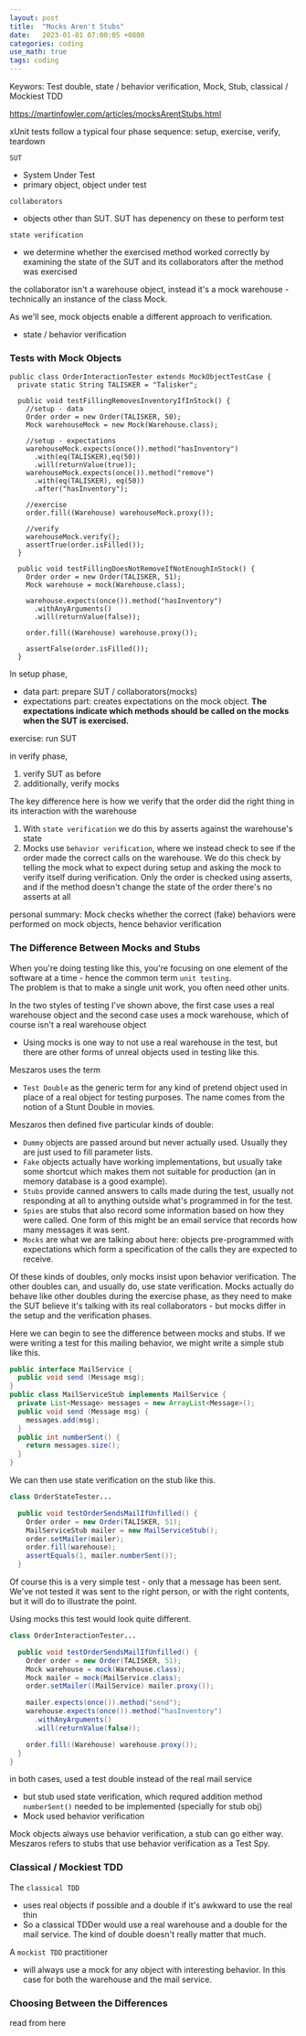 ```yaml
---
layout: post
title:  "Mocks Aren't Stubs"
date:   2023-01-01 07:00:05 +0800
categories: coding
use_math: true
tags: coding
---
```


Keywors: Test double, state / behavior verification, Mock, Stub, classical / Mockiest TDD

https://martinfowler.com/articles/mocksArentStubs.html

xUnit tests follow a typical four phase sequence: setup, exercise, verify, teardown

`SUT`
- System Under Test
- primary object, object under test

`collaborators`
- objects other than SUT. SUT has depenency on these to perform test

`state verification`
- we determine whether the exercised method worked correctly by examining the state of the SUT and its collaborators after the method was exercised

the collaborator isn't a warehouse object, instead it's a mock warehouse - technically an instance of the class Mock.

As we'll see, mock objects enable a different approach to verification.
- state / behavior verification

### Tests with Mock Objects

```
public class OrderInteractionTester extends MockObjectTestCase {
  private static String TALISKER = "Talisker";

  public void testFillingRemovesInventoryIfInStock() {
    //setup - data
    Order order = new Order(TALISKER, 50);
    Mock warehouseMock = new Mock(Warehouse.class);
    
    //setup - expectations
    warehouseMock.expects(once()).method("hasInventory")
      .with(eq(TALISKER),eq(50))
      .will(returnValue(true));
    warehouseMock.expects(once()).method("remove")
      .with(eq(TALISKER), eq(50))
      .after("hasInventory");

    //exercise
    order.fill((Warehouse) warehouseMock.proxy());
    
    //verify
    warehouseMock.verify();
    assertTrue(order.isFilled());
  }

  public void testFillingDoesNotRemoveIfNotEnoughInStock() {
    Order order = new Order(TALISKER, 51);    
    Mock warehouse = mock(Warehouse.class);
      
    warehouse.expects(once()).method("hasInventory")
      .withAnyArguments()
      .will(returnValue(false));

    order.fill((Warehouse) warehouse.proxy());

    assertFalse(order.isFilled());
  }
  ```

In setup phase,
- data part: prepare SUT / collaborators(mocks)
- expectations part: creates expectations on the mock object. __The expectations indicate which methods should be called on the mocks when the SUT is exercised.__

exercise: run SUT

in verify phase,
1. verify SUT as before
2. additionally, verify mocks 

The key difference here is how we verify that the order did the right thing in its interaction with the warehouse
1. With `state verification` we do this by asserts against the warehouse's state
2. Mocks use `behavior verification`, where we instead check to see if the order made the correct calls on the warehouse. We do this check by telling the mock what to expect during setup and asking the mock to verify itself during verification. Only the order is checked using asserts, and if the method doesn't change the state of the order there's no asserts at all


personal summary: Mock checks whether the correct (fake) behaviors were performed on mock objects, hence behavior verification 


### The Difference Between Mocks and Stubs

When you're doing testing like this, you're focusing on one element of the software at a time - hence the common term `unit testing`.  
The problem is that to make a single unit work, you often need other units.

In the two styles of testing I've shown above, the first case uses a real warehouse object and the second case uses a mock warehouse, which of course isn't a real warehouse object
- Using mocks is one way to not use a real warehouse in the test, but there are other forms of unreal objects used in testing like this.


Meszaros uses the term 
- `Test Double` as the generic term for any kind of pretend object used in place of a real object for testing purposes. The name comes from the notion of a Stunt Double in movies.

Meszaros then defined five particular kinds of double:
- `Dummy` objects are passed around but never actually used. Usually they are just used to fill parameter lists.
- `Fake` objects actually have working implementations, but usually take some shortcut which makes them not suitable for production (an in memory database is a good example).
- `Stubs` provide canned answers to calls made during the test, usually not responding at all to anything outside what's programmed in for the test.
- `Spies` are stubs that also record some information based on how they were called. One form of this might be an email service that records how many messages it was sent.
- `Mocks` are what we are talking about here: objects pre-programmed with expectations which form a specification of the calls they are expected to receive.

Of these kinds of doubles, only mocks insist upon behavior verification. The other doubles can, and usually do, use state verification. Mocks actually do behave like other doubles during the exercise phase, as they need to make the SUT believe it's talking with its real collaborators - but mocks differ in the setup and the verification phases.


Here we can begin to see the difference between mocks and stubs. If we were writing a test for this mailing behavior, we might write a simple stub like this.
```java
public interface MailService {
  public void send (Message msg);
}
public class MailServiceStub implements MailService {
  private List<Message> messages = new ArrayList<Message>();
  public void send (Message msg) {
    messages.add(msg);
  }
  public int numberSent() {
    return messages.size();
  }
}                            
```     
We can then use state verification on the stub like this.

```java
class OrderStateTester...

  public void testOrderSendsMailIfUnfilled() {
    Order order = new Order(TALISKER, 51);
    MailServiceStub mailer = new MailServiceStub();
    order.setMailer(mailer);
    order.fill(warehouse);
    assertEquals(1, mailer.numberSent());
  }
```

Of course this is a very simple test - only that a message has been sent. We've not tested it was sent to the right person, or with the right contents, but it will do to illustrate the point.

Using mocks this test would look quite different.
```java
class OrderInteractionTester...

  public void testOrderSendsMailIfUnfilled() {
    Order order = new Order(TALISKER, 51);
    Mock warehouse = mock(Warehouse.class);
    Mock mailer = mock(MailService.class);
    order.setMailer((MailService) mailer.proxy());

    mailer.expects(once()).method("send");
    warehouse.expects(once()).method("hasInventory")
      .withAnyArguments()
      .will(returnValue(false));

    order.fill((Warehouse) warehouse.proxy());
  }
}
```

in both cases, used a test double instead of the real mail service
- but stub used state verification, which requred addition method `numberSent()` needed to be implemented (specially for stub obj)
- Mock used behavior verification


Mock objects always use behavior verification, a stub can go either way. Meszaros refers to stubs that use behavior verification as a Test Spy. 


### Classical / Mockiest TDD


The `classical TDD`
- uses real objects if possible and a double if it's awkward to use the real thin
- So a classical TDDer would use a real warehouse and a double for the mail service. The kind of double doesn't really matter that much.

A `mockist TDD` practitioner 
- will always use a mock for any object with interesting behavior. In this case for both the warehouse and the mail service.



### Choosing Between the Differences

read from here
